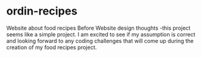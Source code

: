 # ordin-recipes
Website about food recipes
Before Website design thoughts
    -this project seems like a simple project. I am excited to see if my assumption is correct and looking forward to any coding challenges that will come up during the creation of my food recipes project.